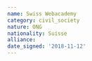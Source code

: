 ```yaml
---
name: Swiss Webacademy
category: civil_society
nature: ONG
nationality: Suisse
alliance: 
date_signed: '2018-11-12'
---
```

    